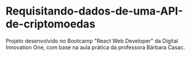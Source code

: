 # Requisitando-dados-de-uma-API-de-criptomoedas
Projeto desenvolvido no Bootcamp "React Web Developer" da Digital Innovation One, com base na aula prática da professora Bárbara Casac. 
